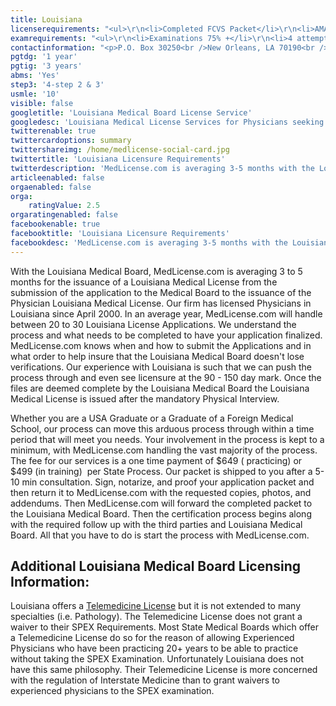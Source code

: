 ```yaml
---
title: Louisiana
licenserequirements: "<ul>\r\n<li>Completed FCVS Packet</li>\r\n<li>AMA/AOA Profile</li>\r\n<li>All State Medical Licenses</li>\r\n<li>Board Certification Medical Society Verification</li>\r\n<li>Fingerprint Cards/Criminal Background Check</li>\r\n</ul>"
examrequirements: "<ul>\r\n<li>Examinations 75% +</li>\r\n<li>4 attempt limit on Step 2, 3 of USMLE</li>\r\n<li>10 year limit- USMLE</li>\r\n<li>1 year PGY for USA Grads</li>\r\n<li>3 years PGY for International Grads State</li>\r\n<li>Exam Accepted if Pre-1975</li>\r\n<li>Yes - SPEX Exam Requirement (unless ABMS Certified)</li>\r\n</ul>"
contactinformation: "<p>P.O. Box 30250<br />New Orleans, LA 70190<br />Phone: (504) 568-6820<br />Fax: (504) 568-6880</p>\r\n<p><a href=\"http://www.lsbme.la.gov/\">www.lsbme.louisiana.gov</a></p>"
pgtdg: '1 year'
pgtig: '3 years'
abms: 'Yes'
step3: '4-step 2 & 3'
usmle: '10'
visible: false
googletitle: 'Louisiana Medical Board License Service'
googledesc: 'Louisiana Medical License Services for Physicians seeking to expedite the State Board Licensure process who will be applying to the Louisiana Medical Board'
twitterenable: true
twittercardoptions: summary
twittershareimg: /home/medlicense-social-card.jpg
twittertitle: 'Louisiana Licensure Requirements'
twitterdescription: 'MedLicense.com is averaging 3-5 months with the Louisiana Medical Board for the issuance of a Louisiana Medical License. Whether you are a USA graduate or a graduate of a Foreign Medical School, our process can move this arduous process through within a time period that will meet your needs.'
articleenabled: false
orgaenabled: false
orga:
    ratingValue: 2.5
orgaratingenabled: false
facebookenable: true
facebooktitle: 'Louisiana Licensure Requirements'
facebookdesc: 'MedLicense.com is averaging 3-5 months with the Louisiana Medical Board for the issuance of a Louisiana Medical License. Whether you are a USA graduate or a graduate of a Foreign Medical School, our process can move this arduous process through within a time period that will meet your needs.'
---
```


<p>With the Louisiana Medical Board, MedLicense.com is averaging 3 to 5 months for the issuance of a Louisiana Medical License from the submission of the application to the Medical Board to the issuance of the Physician Louisiana Medical License. Our firm has licensed Physicians in Louisiana since April 2000. In an average year, MedLicense.com will handle between 20 to 30 Louisiana License Applications. We understand the process and what needs to be completed to have your application finalized. MedLicense.com knows when and how to submit the Applications and in what order to help insure that the Louisiana Medical Board doesn't lose verifications. Our experience with Louisiana is such that we can push the process through and even see licensure at the 90 - 150 day mark. Once the files are deemed complete by the Louisiana Medical Board the Louisiana Medical License is issued after the mandatory Physical Interview.</p>
<p>Whether you are a USA Graduate or a Graduate of a Foreign Medical School, our process can move this arduous process through within a time period that will meet you needs. Your involvement in the process is kept to a minimum, with MedLicense.com handling the vast majority of the process. The fee for our services is a one time payment of $649 ( practicing) or $499 (in training)&nbsp;&nbsp;per State Process. Our packet is shipped to you after a 5-10 min consultation. Sign, notarize, and proof your application packet and then return it to MedLicense.com with the requested copies, photos, and addendums. Then MedLicense.com will forward the completed packet to the Louisiana Medical Board. Then the certification process begins along with the required follow up with the third parties and Louisiana Medical Board. All that you have to do is start the process with MedLicense.com.</p>
<h2 id="mcetoc_1cdqf9t220">Additional Louisiana Medical Board Licensing Information:</h2>
<p>Louisiana offers a <a href="../../services/telemedicine-licensing">Telemedicine License</a> but it is not extended to many specialties (i.e. Pathology). The Telemedicine License does not grant a waiver to their SPEX Requirements. Most State Medical Boards which offer a Telemedicine License do so for the reason of allowing Experienced Physicians who have been practicing 20+ years to be able to practice without taking the SPEX Examination. Unfortunately Louisiana does not have this same philosophy. Their Telemedicine License is more concerned with the regulation of Interstate Medicine than to grant waivers to experienced physicians to the SPEX examination.</p>